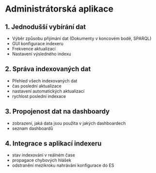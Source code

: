 ﻿

# Administrátorská aplikace

## 1. Jednodušší vybírání dat

 - Výběr způsobu přijímání dat (Dokumenty v koncovém bodě, SPARQL)
 - GUI konfigurace indexeru
 - Frekvence aktualizací
 - Nastavení výsledného indexu

## 2. Správa indexovaných dat

- Přehled všech indexovaných dat
- čas poslední aktualizace
- nastavení automatických aktualizací
- rychlost poslední indexace

## 3. Propojenost dat na dashboardy

- zobrazení, jaká data jsou použita v jakých dashboardech
- seznam dashboardů

## 4. Integrace s aplikací indexeru

- stav indexování v reálném čase
- propagace chybových hlášek
- odstranění mezikroku nahrávání konfigurace do ES


